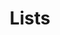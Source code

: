 ---
path: '/lists'
title: 'Lists'
order: 10
section: 'Basic components'
description: 'Adding lists to React Native components'
---